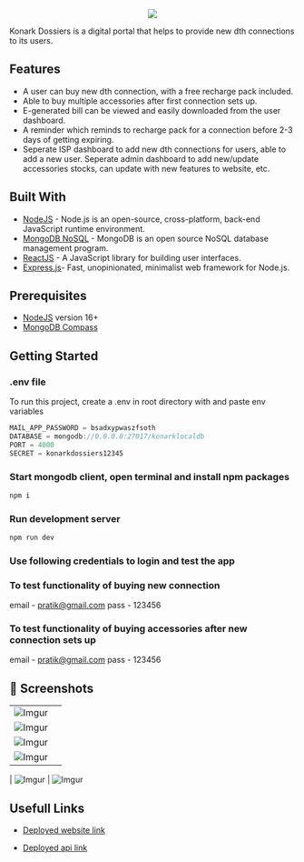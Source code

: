 <p align="center">
  <img  src="https://res.cloudinary.com/dqdnwfv3r/image/upload/v1676571303/Screenshot_2023-02-16_at_11.43.55_PM_eh6f0v.png">
</p>

Konark Dossiers is a digital portal that helps to provide new dth connections to its users.

## Features

- A user can buy new dth connection, with a free recharge pack included.
- Able to buy multiple accessories after first connection sets up.
- E-generated bill can be viewed and easily downloaded from the user dashboard.
- A reminder which reminds to recharge pack for a connection before 2-3 days of getting expiring.
- Seperate ISP dashboard to add new dth connections for users, able to add a new user. Seperate admin dashboard to add new/update accessories stocks, can update with new features to website, etc.

## Built With

- [NodeJS](https://nodejs.org/en/) - Node.js is an open-source, cross-platform, back-end JavaScript runtime environment.
- [MongoDB NoSQL](https://www.mongodb.com) - MongoDB is an open source NoSQL database management program.
- [ReactJS](https://www.reactjs.org) - A JavaScript library for building user interfaces.
- [Express.js](https://expressjs.com)- Fast, unopinionated, minimalist web framework for Node.js.

## Prerequisites

- [NodeJS](https://nodejs.org/en/) version 16+
- [MongoDB Compass](https://www.mongodb.com/products/compass)

## Getting Started

### .env file

To run this project, create a .env in root directory with and paste env variables

```javascript
MAIL_APP_PASSWORD = bsadxypwaszfsoth
DATABASE = mongodb://0.0.0.0:27017/konarklocaldb
PORT = 4000
SECRET = konarkdossiers12345
```

<h3>Start mongodb client, open terminal and install npm packages</h3>

```bash
npm i
```

<h3>Run development server</h3>

```bash
npm run dev
```

<h3>Use following credentials to login and test the app<h3>

### To test functionality of buying new connection

email - pratik@gmail.com
pass - 123456

### To test functionality of buying accessories after new connection sets up

email - pratik@gmail.com
pass - 123456

## 📸 Screenshots

|                                                                                                                        |     |
| :--------------------------------------------------------------------------------------------------------------------: | :-: |
| ![Imgur](https://res.cloudinary.com/dqdnwfv3r/image/upload/v1676572500/Screenshot_2023-02-10_at_5.11.59_PM_gccf5b.png) |
| ![Imgur](https://res.cloudinary.com/dqdnwfv3r/image/upload/v1676572500/Screenshot_2023-02-10_at_5.08.36_PM_pohci4.png) |
| ![Imgur](https://res.cloudinary.com/dqdnwfv3r/image/upload/v1676572500/Screenshot_2023-02-10_at_5.08.09_PM_vfhxfh.png) |
| ![Imgur](https://res.cloudinary.com/dqdnwfv3r/image/upload/v1676572500/Screenshot_2023-02-10_at_5.08.49_PM_vftmwj.png) |

| ![Imgur](https://res.cloudinary.com/dqdnwfv3r/image/upload/v1676572500/Screenshot_2023-02-10_at_5.08.24_PM_fjgcfi.png) | ![Imgur](https://res.cloudinary.com/dqdnwfv3r/image/upload/v1676572500/Screenshot_2023-02-10_at_5.08.36_PM_pohci4.png)

## Usefull Links

- [Deployed website link](https://konark-dossiers.netlify.app/)

- [Deployed api link](https://konark-dosiers.vercel.app/)
